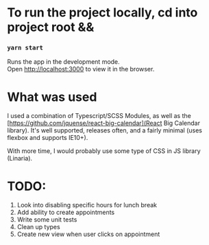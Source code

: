 # To run the project locally, cd into project root &&
### `yarn start`

Runs the app in the development mode.\
Open [http://localhost:3000](http://localhost:3000) to view it in the browser.

# What was used
I used a combination of Typescript/SCSS Modules, as well as the [https://github.com/jquense/react-big-calendar](React Big Calendar library). It's well supported, releases often, and a fairly minimal (uses flexbox and supports IE10+).

With more time, I would probably use some type of CSS in JS library (Linaria).

# TODO:
  1. Look into disabling specific hours for lunch break
  2. Add ability to create appointments
  3. Write some unit tests
  4. Clean up types
  5. Create new view when user clicks on appointment
  

